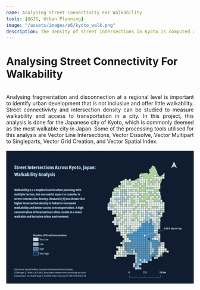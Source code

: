 ```yaml
---
name: Analysing Street Connectivity For Walkability
tools: [QGIS, Urban Planning]
image: "/assets/images/p6/kyoto_walk.png"
description: The density of street intersections in Kyoto is computed and visualised utilising QGIS.
---
```


# Analysing Street Connectivity For Walkability
<br>
<div style="text-align: justify;">Analysing fragmentation and disconnection at a regional level is important to identify urban development that is not inclusive and offer little walkability. Street connectivivty and intersection density can be studied to measure walkability and access to transportation in a city. In this project, this analysis is done for the Japanese city of Kyoto, which is commonly deemed as the most walkable city in Japan. Some of the processing tools utilised for this analysis are Vector Line Intersections, Vector Dissolve, Vector Multipart to Singleparts, Vector Grid Creation, and Vector Spatial Index. </div>
<br>
<img src="/assets/images/p6/kyoto_walk.png" alt="Street Intersection Map Kyoto">
